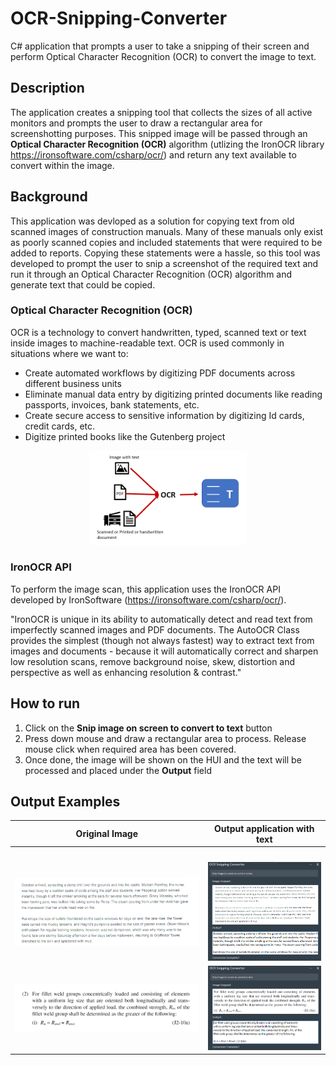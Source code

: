 # OCR-Snipping-Converter
C# application that prompts a user to take a snipping of their screen and perform Optical Character Recognition (OCR) to convert the image to text.

## Description
The application creates a snipping tool that collects the sizes of all active monitors and prompts the user to draw a rectangular area for screenshotting purposes. This snipped image will be passed through an **Optical Character Recognition (OCR)** algorithm (utlizing the IronOCR library https://ironsoftware.com/csharp/ocr/) and return any text available to convert within the image.

## Background
This application was devloped as a solution for copying text from old scanned images of construction manuals. Many of these manuals only exist as poorly scanned copies and included statements that were required to be added to reports. Copying these statements were a hassle, so this tool was developed to prompt the user to snip a screenshot of the required text and run it through an Optical Character Recognition (OCR) algorithm and generate text that could be copied.

### Optical Character Recognition (OCR)
OCR is a technology to convert handwritten, typed, scanned text or text inside images to machine-readable text. OCR is used commonly in situations where we want to:
- Create automated workflows by digitizing PDF documents across different business units
- Eliminate manual data entry by digitizing printed documents like reading passports, invoices, bank statements, etc.
- Create secure access to sensitive information by digitizing Id cards, credit cards, etc.
- Digitize printed books like the Gutenberg project
<p align="center">
  <img src="Images/OCR.png" alt="Derivative Kernels" width="50%">
</p>

### IronOCR API
To perform the image scan, this application uses the IronOCR API developed by IronSoftware (https://ironsoftware.com/csharp/ocr/). 

"IronOCR is unique in its ability to automatically detect and read text from imperfectly scanned images and PDF documents. The AutoOCR Class provides the simplest (though not always fastest) way to extract text from images and documents - because it will automatically correct and sharpen low resolution scans, remove background noise, skew, distortion and perspective as well as enhancing resolution & contrast."

## How to run
1. Click on the **Snip image on screen to convert to text** button
2. Press down mouse and draw a rectangular area to process. Release mouse click when required area has been covered.
3. Once done, the image will be shown on the HUI and the text will be processed and placed under the **Output** field

## Output Examples
Original Image             |  Output application with text
:-------------------------:|:-------------------------:
|<img width=200/>|<img width=500/>|
![Potter Before](Images/Potter_Orig.PNG)  |  ![Potter After](/Images/Potter_After.PNG)
![AISC Before](Images/AISC_Orig.PNG)  |  ![AISC After](/Images/AISC_After.PNG)
